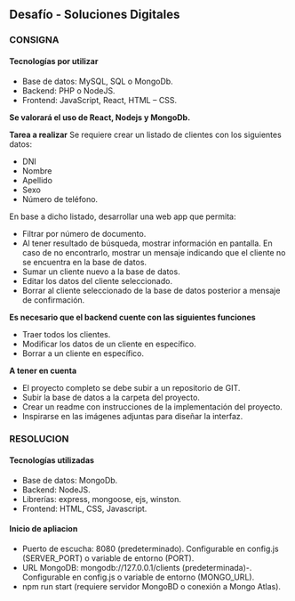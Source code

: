 ## Desafío - Soluciones Digitales

### CONSIGNA

#### Tecnologías por utilizar

- Base de datos: MySQL, SQL o MongoDb.
- Backend: PHP o NodeJS.
- Frontend: JavaScript, React, HTML – CSS.

**Se valorará el uso de React, Nodejs y MongoDb.**

**Tarea a realizar**
Se requiere crear un listado de clientes con los siguientes datos:

- DNI
- Nombre
- Apellido
- Sexo
- Número de teléfono.

En base a dicho listado, desarrollar una web app que permita:

- Filtrar por número de documento.
- Al tener resultado de búsqueda, mostrar información en pantalla. En caso de no encontrarlo, mostrar un mensaje indicando que el cliente no se encuentra en la base de datos.
- Sumar un cliente nuevo a la base de datos.
- Editar los datos del cliente seleccionado.
- Borrar al cliente seleccionado de la base de datos posterior a mensaje de confirmación.

**Es necesario que el backend cuente con las siguientes funciones**

- Traer todos los clientes.
- Modificar los datos de un cliente en específico.
- Borrar a un cliente en específico.

**A tener en cuenta**

- El proyecto completo se debe subir a un repositorio de GIT.
- Subir la base de datos a la carpeta del proyecto.
- Crear un readme con instrucciones de la implementación del proyecto.
- Inspirarse en las imágenes adjuntas para diseñar la interfaz.

### RESOLUCION

#### Tecnologías utilizadas

- Base de datos: MongoDb.
- Backend: NodeJS.
- Librerías: express, mongoose, ejs, winston.
- Frontend: HTML, CSS, Javascript.

#### Inicio de apliacion

- Puerto de escucha: 8080 (predeterminado). Configurable en config.js (SERVER_PORT) o variable de entorno (PORT).
- URL MongoDB: mongodb://127.0.0.1/clients (predeterminada)-. Configurable en config.js o variable de entorno (MONGO_URL).
- npm run start (requiere servidor MongoBD o conexión a Mongo Atlas).
